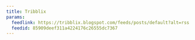 ```yaml
---
title: Tribblix
params:
  feedlink: https://tribblix.blogspot.com/feeds/posts/default?alt=rss
  feedid: 85909deef311a4224176c26555dc7367
---
```

